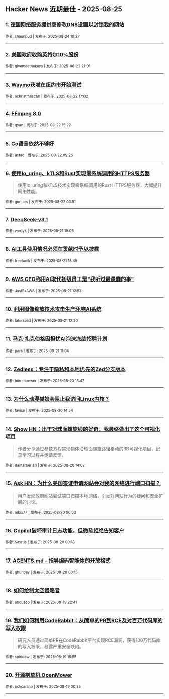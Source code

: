 ## Hacker News 近期最佳 - 2025-08-25


### 1. [德国网络服务提供商修改DNS设置以封锁我的网站](https://news.ycombinator.com/item?id=45003033)

<sub>作者: shaunpud | 发布于: 2025-08-24 10:27</sub>

---

### 2. [美国政府收购英特尔10%股份](https://news.ycombinator.com/item?id=44989773)

<sub>作者: givemeethekeys | 发布于: 2025-08-22 21:01</sub>

---

### 3. [Waymo获准在纽约市开始测试](https://news.ycombinator.com/item?id=44986949)

<sub>作者: achristmascarl | 发布于: 2025-08-22 17:02</sub>

---

### 4. [FFmpeg 8.0](https://news.ycombinator.com/item?id=44985730)

<sub>作者: gyan | 发布于: 2025-08-22 15:22</sub>

---

### 5. [Go语言依然不够好](https://news.ycombinator.com/item?id=44982491)

<sub>作者: ustad | 发布于: 2025-08-22 09:25</sub>

---

### 6. [使用Io_uring、kTLS和Rust实现零系统调用的HTTPS服务器](https://news.ycombinator.com/item?id=44980865)
> 使用io_uring和kTLS技术实现零系统调用的Rust HTTPS服务器，大幅提升网络性能。

<sub>作者: guntars | 发布于: 2025-08-22 03:51</sub>

---

### 7. [DeepSeek-v3.1](https://news.ycombinator.com/item?id=44976764)

<sub>作者: wertyk | 发布于: 2025-08-21 19:06</sub>

---

### 8. [AI工具使用情况必须在贡献时予以披露](https://news.ycombinator.com/item?id=44976568)

<sub>作者: freetonik | 发布于: 2025-08-21 18:49</sub>

---

### 9. [AWS CEO称用AI取代初级员工是"我听过最愚蠢的事"](https://news.ycombinator.com/item?id=44972151)

<sub>作者: JustExAWS | 发布于: 2025-08-21 12:53</sub>

---

### 10. [利用图像缩放技术攻击生产环境AI系统](https://news.ycombinator.com/item?id=44971845)

<sub>作者: tatersolid | 发布于: 2025-08-21 12:20</sub>

---

### 11. [马克·扎克伯格因担忧AI泡沫冻结招聘计划](https://news.ycombinator.com/item?id=44971273)

<sub>作者: pera | 发布于: 2025-08-21 11:04</sub>

---

### 12. [Zedless：专注于隐私和本地优先的Zed分支版本](https://news.ycombinator.com/item?id=44964916)

<sub>作者: homebrewer | 发布于: 2025-08-20 18:47</sub>

---

### 13. [为什么动漫猫娘会阻止我访问Linux内核？](https://news.ycombinator.com/item?id=44962529)

<sub>作者: taviso | 发布于: 2025-08-20 14:54</sub>

---

### 14. [Show HN：出于对球面螺旋线的好奇，我最终做出了这个可视化项目](https://news.ycombinator.com/item?id=44962066)
> 作者分享通过参数方程实现物体沿球面螺旋路径移动的3D可视化项目，记录学习过程并邀请反馈。

<sub>作者: damarberlari | 发布于: 2025-08-20 14:02</sub>

---

### 15. [Ask HN：为什么美国签证申请网站会对我的网络进行端口扫描？](https://news.ycombinator.com/item?id=44959073)
> 用户发现政府网站尝试端口扫描本地网络，引发对网站行为的疑问和安全扩展的讨论。

<sub>作者: mbix77 | 发布于: 2025-08-20 06:03</sub>

---

### 16. [Copilot破坏审计日志功能，但微软拒绝告知客户](https://news.ycombinator.com/item?id=44957454)

<sub>作者: Sayrus | 发布于: 2025-08-20 00:18</sub>

---

### 17. [AGENTS.md – 指导编码智能体的开放格式](https://news.ycombinator.com/item?id=44957443)

<sub>作者: ghuntley | 发布于: 2025-08-20 00:15</sub>

---

### 18. [如何绘制太空侵略者](https://news.ycombinator.com/item?id=44956915)

<sub>作者: abdusco | 发布于: 2025-08-19 22:41</sub>

---

### 19. [我们如何利用CodeRabbit：从简单的PR到RCE及对百万代码库的写入权限](https://news.ycombinator.com/item?id=44953032)
> 研究人员通过简单PR在CodeRabbit平台实现RCE漏洞，获得100万代码库的写入权限，暴露严重安全缺陷。

<sub>作者: spiridow | 发布于: 2025-08-19 15:55</sub>

---

### 20. [开源割草机 OpenMower](https://news.ycombinator.com/item?id=44946996)

<sub>作者: rickcarlino | 发布于: 2025-08-19 00:35</sub>

---
